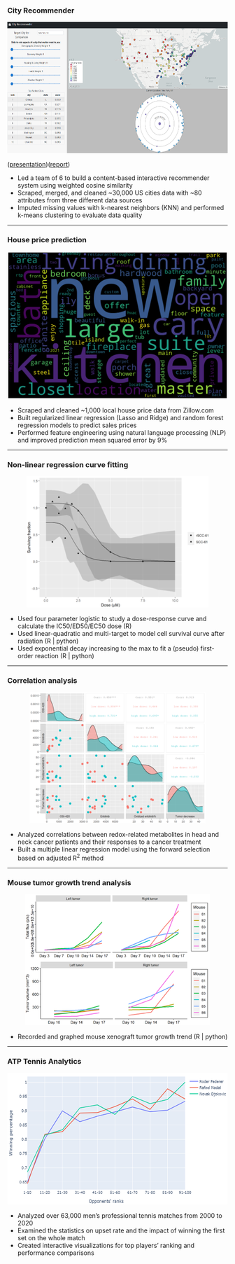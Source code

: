 ### City Recommender

<center><img src="images/city.png" alt="" height="300"/></center>

([presentation](https://youtu.be/mn9afg52erY))([report](_pages/team032report.pdf))
- Led a team of 6 to build a content-based interactive recommender system using weighted cosine similarity
- Scraped, merged, and cleaned ~30,000 US cities data with ~80 attributes from three different data sources
- Imputed missing values with k-nearest neighbors (KNN) and performed k-means clustering to evaluate data quality

---

### House price prediction

<center><img src="images/housing_wordcloud.png"/></center>

- Scraped and cleaned ~1,000 local house price data from Zillow.com
- Built regularized linear regression (Lasso and Ridge) and random forest regression models to predict sales prices
- Performed feature engineering using natural language processing (NLP) and improved prediction mean squared error by 9%

---

### Non-linear regression curve fitting

<center><img src="images/drc_4PL.png" alt="" height="300"></center>

- Used four parameter logistic to study a dose-response curve and calculate the IC50/ED50/EC50 dose (R)
- Used linear-quadratic and multi-target to model cell survival curve after radiation (R | python)
- Used exponential decay increasing to the max to fit a (pseudo) first-order reaction (R | python)

---

### Correlation analysis

<center><img src="images/correlation_analysis.png" alt="" height="300"/></center>

- Analyzed correlations between redox-related metabolites in head and neck cancer patients and their responses to a cancer treatment
- Built a multiple linear regression model using the forward selection based on adjusted R<sup>2</sup> method

---

### Mouse tumor growth trend analysis

<center><img src="images/mouse_tumor.png" alt="" height="300"/></center>

- Recorded and graphed mouse xenograft tumor growth trend (R | python)

---

### ATP Tennis Analytics

<center><img src="images/ATP_tennis.png" alt="" height="300"/></center>

- Analyzed over 63,000 men’s professional tennis matches from 2000 to 2020
- Examined the statistics on upset rate and the impact of winning the first set on the whole match
- Created interactive visualizations for top players’ ranking and performance comparisons

